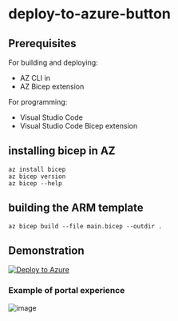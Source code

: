 # deploy-to-azure-button

## Prerequisites

For building and deploying:
- AZ CLI in 
- AZ Bicep extension

For programming:
- Visual Studio Code
- Visual Studio Code Bicep extension

## installing bicep in AZ

```
az install bicep
az bicep version
az bicep --help
```

## building the ARM template

```
az bicep build --file main.bicep --outdir .
```

## Demonstration


[![Deploy to Azure](https://aka.ms/deploytoazurebutton)](https://portal.azure.com/#create/Microsoft.Template/uri/https%3A%2F%2Fraw.githubusercontent.com%2Fsandervandevelde%2Fdeploy-to-azure-button%2Fmain%2Fmain.json)

### Example of portal experience

![image](https://user-images.githubusercontent.com/694737/134773163-95e6bd1f-d991-4d20-a94a-032b3a507c1a.png)

